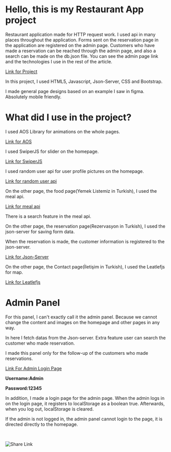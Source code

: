 <h1>Hello, this is my Restaurant App project</h1>
<p>Restaurant application made for HTTP request work. I used api in many places throughout the application. Forms sent on the reservation page in the application are registered on the admin page. Customers who have made a reservation can be reached through the admin page, and also a search can be made on the db.json file. You can see the admin page link and the technologies I use in the rest of the article.</p>
<a href="https://gentle-valkyrie-61f72d.netlify.app/">Link for Project</a>
<p>In this project, I used HTML5, Javascript, Json-Server, CSS and Bootstrap.</p>
<p>I made general page designs based on an example I saw in figma. Absolutely mobile friendly.</p>
<h1>What did I use in the project?</h1>
<p>I used AOS Library for animations  on the whole pages.</p>
<a href="https://michalsnik.github.io/aos/">Link for AOS</a>
<p>I used SwiperJS for slider on the homepage.</p>
<a href="https://swiperjs.com/">Link for SwiperJS</a>
<p>I used random user api for user profile pictures on the homepage.</p>
<a href="https://randomuser.me/">Link for random user api</a>
<p>On the other page, the food page(Yemek Listemiz in Turkish), I used the meal api.</p>
<a href="https://www.themealdb.com/api.php">Link for meal api</a> 
<p>There is a search feature in the meal api.</p>
<p>On the other page, the reservation page(Rezervasyon in Turkish), I used the json-server for saving form data.</p>
<p>When the reservation is made, the customer information is registered to the json-server.</p>
<a href="https://github.com/typicode/json-server">Link for Json-Server</a>
<p>On the other page, the Contact page(İletişim in Turkish), I used the Leatlefjs for map.</p>
<a href="https://leafletjs.com/">Link for Leatlefjs</a>
<h1>Admin Panel</h1>
<p>For this panel, I can't exactly call it the admin panel. Because we cannot change the content and images on the homepage and other pages in any way.</p>
<p>In here I fetch datas from the Json-server. Extra feature user can search the customer who made reservation.</p>
<p>I made this panel only for the follow-up of the customers who made reservations.</p>
<a href="https://gentle-valkyrie-61f72d.netlify.app/loginadmin.html" target="_blank">Link For Admin Login Page</a>
<br>
<p><b>Username:Admin </b></p>
<p><b>Password:12345</b></p>


<p>In addition, I made a login page for the admin page. When the admin logs in on the login page, it registers to localStorage as a boolean true. Afterwards, when you log out, localStorage is cleared.</p>
<p>If the admin is not logged in, the admin panel cannot login to the page, it is directed directly to the homepage.</p>
<br>
<p><img src="https://user-images.githubusercontent.com/88587309/173820083-b556cbd2-37e4-4896-aff6-135edee5d8c3.png" alt="Share Link"></p>









